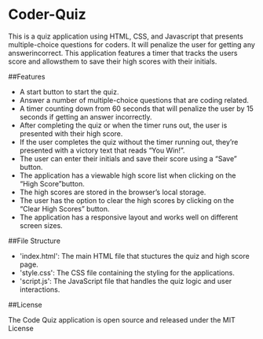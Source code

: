 # Coder-Quiz

This is a quiz application using HTML, CSS, and Javascript that presents multiple-choice questions for coders. It will penalize the user for getting any answerincorrect. This application features a timer that tracks the users score and allowsthem to save their high scores with their initials.

##Features

- A start button to start the quiz.
- Answer a number of multiple-choice questions that are coding related.
- A timer counting down from 60 seconds that will penalize the user by 15 seconds if getting an answer incorrectly.
- After completing the quiz or when the timer runs out, the user is presented with their high score.
- If the user completes the quiz without the timer running out, they’re presented with a victory text that reads “You Win!”.
- The user can enter their initials and save their score using a “Save” button.
- The application has a viewable high score list when clicking on the “High Score”button.
- The high scores are stored in the browser’s local storage.
- The user has the option to clear the high scores by clicking on the “Clear High Scores” button.
- The application has a responsive layout and works well on different screen sizes.

##File Structure

- 'index.html': The main HTML file that stuctures the quiz and high score page.
- 'style.css': The CSS file containing the styling for the applications.
- 'script.js': The JavaScript file that handles the quiz logic and user interactions.

##License

The Code Quiz application is open source and released under the MIT License
